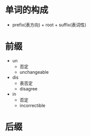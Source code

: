 # 单词的构成
- prefix(表方向) + root + suffix(表词性)


# 前缀
- un 
  * 否定
  * unchangeable
- dis
  * 表否定
  * disagree
- in 
  * 否定
  * incorrectible

# 后缀
